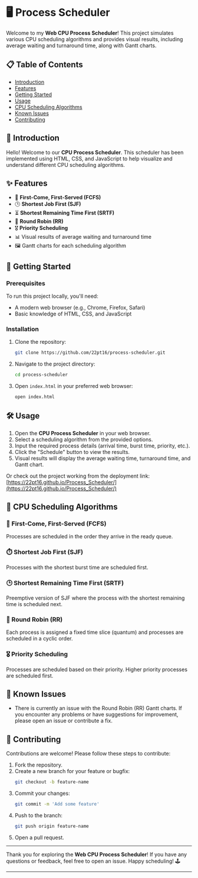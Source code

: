 # 🖥️ Process Scheduler

Welcome to my **Web CPU Process Scheduler**! This project simulates various CPU scheduling algorithms and provides visual results, including average waiting and turnaround time, along with Gantt charts.

## 📋 Table of Contents
- [Introduction](#introduction)
- [Features](#features)
- [Getting Started](#getting-started)
- [Usage](#usage)
- [CPU Scheduling Algorithms](#cpu-scheduling-algorithms)
- [Known Issues](#known-issues)
- [Contributing](#contributing)


## 👋 Introduction
Hello! Welcome to our **CPU Process Scheduler**. This scheduler has been implemented using HTML, CSS, and JavaScript to help visualize and understand different CPU scheduling algorithms.

## ✨ Features
- 👥 **First-Come, First-Served (FCFS)**
- 🕒 **Shortest Job First (SJF)**
- ⏳ **Shortest Remaining Time First (SRTF)**
- 🔄 **Round Robin (RR)**
- 🎖️ **Priority Scheduling**
- 📊 Visual results of average waiting and turnaround time
- 🖼️ Gantt charts for each scheduling algorithm

## 🚀 Getting Started

### Prerequisites
To run this project locally, you'll need:
- A modern web browser (e.g., Chrome, Firefox, Safari)
- Basic knowledge of HTML, CSS, and JavaScript

### Installation
1. Clone the repository:
    ```bash
    git clone https://github.com/22pt16/process-scheduler.git
    ```
2. Navigate to the project directory:
    ```bash
    cd process-scheduler
    ```

3. Open `index.html` in your preferred web browser:
    ```bash
    open index.html
    ```

## 🛠️ Usage
1. Open the **CPU Process Scheduler** in your web browser.
2. Select a scheduling algorithm from the provided options.
3. Input the required process details (arrival time, burst time, priority, etc.).
4. Click the "Schedule" button to view the results.
5. Visual results will display the average waiting time, turnaround time, and Gantt chart.

Or check out the project working from the deployment link: [https://22pt16.github.io/Process_Scheduler/](https://22pt16.github.io/Process_Scheduler/)

## 🧠 CPU Scheduling Algorithms

### 📌 First-Come, First-Served (FCFS)
Processes are scheduled in the order they arrive in the ready queue.

### ⏱️ Shortest Job First (SJF)
Processes with the shortest burst time are scheduled first.

### 🕒 Shortest Remaining Time First (SRTF)
Preemptive version of SJF where the process with the shortest remaining time is scheduled next.

### 🔄 Round Robin (RR)
Each process is assigned a fixed time slice (quantum) and processes are scheduled in a cyclic order.

### 🎖️ Priority Scheduling
Processes are scheduled based on their priority. Higher priority processes are scheduled first.

## 🐞 Known Issues
- There is currently an issue with the Round Robin (RR) Gantt charts. If you encounter any problems or have suggestions for improvement, please open an issue or contribute a fix.

## 🤝 Contributing
Contributions are welcome! Please follow these steps to contribute:
1. Fork the repository.
2. Create a new branch for your feature or bugfix:
    ```bash
    git checkout -b feature-name
    ```
3. Commit your changes:
    ```bash
    git commit -m 'Add some feature'
    ```
4. Push to the branch:
    ```bash
    git push origin feature-name
    ```
5. Open a pull request.

---

Thank you for exploring the **Web CPU Process Scheduler**! If you have any questions or feedback, feel free to open an issue.
Happy scheduling! 🕹️

---
